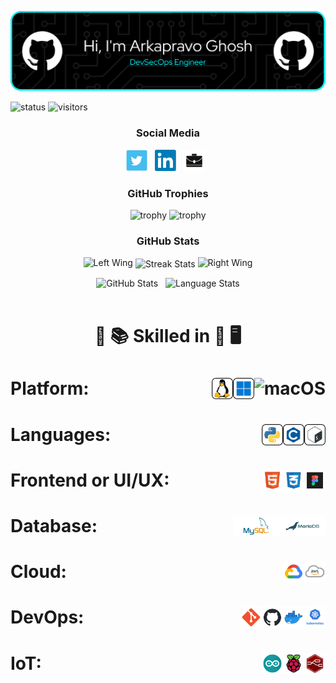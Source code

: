 <p align="center"><img src="images/header/github-header-image.png" /></p>

![status](https://img.shields.io/badge/Btw-I%20use%20Arch-blue)
![visitors](https://visitor-badge.laobi.icu/badge?page_id=Arkapravo-Ghosh.Arkapravo-Ghosh)

<h3 align="center">Social Media</h3>

<p align="center">
<a href="https://twitter.com/ArkapravoGhosh1"><img height="34" src="images/social/t.jpg" alt="Twitter"></a>&nbsp;&nbsp;
<a href="https://www.linkedin.com/in/arkapravo-ghosh/"><img height="34" src="images/social/l.png" alt="LinkedIn"></a>&nbsp;&nbsp;
<a href="https://raw.githubusercontent.com/Arkapravo-Ghosh/ark-resume/main/Arkapravo_Ghosh_Resume.pdf"><img height="34" src="images/social/p.jpg" alt="Resume"></a>&nbsp;&nbsp;
</p>

<h3 align="center">GitHub Trophies</h3>
<div align="center">

![trophy](https://github-profile-trophy.vercel.app/?username=Arkapravo-Ghosh&theme=dark_lover&no-frame=true&no-bg=true&margin-w=4&column=5&title=MultiLanguage,Joined2020,Commits,Followers,Stars)
![trophy](https://github-profile-trophy.vercel.app/?username=Arkapravo-Ghosh&theme=dark_lover&no-frame=true&no-bg=true&margin-w=4&column=3&title=PullRequest,Repositories,Issues)
</div>
<h3 align="center">GitHub Stats</h3>
<div align="center">

<img height="140" width="140" src="https://user-images.githubusercontent.com/78967360/158388511-9b4590dc-96f5-402a-9b6b-b51add4efc70.png" alt="Left Wing">
<img align="center" src="https://github-readme-streak-stats.herokuapp.com/?user=Arkapravo-Ghosh&theme=windows-dark&hide_border=true" alt="Streak Stats">
<img height="140" width="140" src="https://user-images.githubusercontent.com/78967360/158388859-2bac10f7-efd5-45d7-93bb-777271b5426f.png" alt="Right Wing">
<p></p>
</div>
<div align=center>
<img src="https://github-readme-stats.vercel.app/api?username=Arkapravo-Ghosh&show_icons=true&locale=en&theme=github_dark&hide_border=true&bg_color=000000" alt="GitHub Stats">
&nbsp;
<img align=top src="https://github-readme-stats.vercel.app/api/top-langs?username=Arkapravo-Ghosh&show_icons=true&locale=en&theme=github_dark&hide_border=true&bg_color=000000&layout=compact&langs_count=10&hide=javascript,assembly,fortran,rust,java,r,dart,c%23,jupyter%20notebook,c%2B%2B" height="195px" alt="Language Stats">
</div>
<br>
<h1 align=center>

:open_book: :books: Skilled in :closed_book: :desktop_computer:
</h1>

<h1>Platform:&nbsp;&nbsp;
<img src="images/platform/macos.svg" height="34" alt="macOS" align=right>&nbsp;&nbsp;
<img src="images/platform/windows.svg" height="34" alt="Windows" align=right>&nbsp;&nbsp;
<img src="images/platform/linux.svg" height="34" alt="Linux" align=right>&nbsp;&nbsp;
</h1>

<h1>Languages:&nbsp;&nbsp;
<img src="images/pl/bash.svg" height="34" alt="Bash" align=right>&nbsp;&nbsp;
<img src="images/pl/c.svg" height="34" alt="C" align=right>&nbsp;&nbsp;
<img src="images/pl/python.svg" height="34" alt="Python" align=right>&nbsp;&nbsp;
</h1>

<h1>Frontend or UI/UX:&nbsp;&nbsp;
<img src="images/frontend/figma.png" height="34" alt="Figma" align=right>&nbsp;&nbsp;
<img src="images/frontend/css.png" height="34" alt="CSS" align=right>&nbsp;&nbsp;
<img src="images/frontend/html.png" height="34" alt="HTML" align=right>&nbsp;&nbsp;
</h1>

<h1>Database:&nbsp;&nbsp;
<img src="images/db/mariadb.png" height="34" alt="MariaDB" align=right>&nbsp;&nbsp;
<img src="images/db/mysql.png" height="34" alt="MySQL" align=right>&nbsp;&nbsp;
</h1>

<h1>Cloud:&nbsp;&nbsp;
<img src="images/cloud/aws.png" height="34" alt="Amazon Web Services" align=right>&nbsp;&nbsp;
<img src="images/cloud/gcp.png" height="34" alt="Google Cloud Platform" align=right>&nbsp;&nbsp;
</h1>

<h1>DevOps:&nbsp;&nbsp;
<img src="images/cloud/kubernetes.png" height="34" alt="Kubernetes" align=right>&nbsp;&nbsp;
<img src="images/cloud/docker.png" height="34" alt="Docker" align=right>&nbsp;&nbsp;
<img src="images/cloud/github.png" height="34" alt="GitHub" align=right>&nbsp;&nbsp;
<img src="images/cloud/git.png" height="34" alt="Git" align=right>&nbsp;&nbsp;
</h1>

<h1>IoT:&nbsp;&nbsp;
<img src="images/iot/node-red.png" height="34" alt="Node-RED" align=right>&nbsp;&nbsp;
<img src="images/iot/rpi.png" height="34" alt="Raspberry Pi" align=right>&nbsp;&nbsp;
<img src="images/iot/arduino.png" height="34" alt="Arduino" align=right>&nbsp;&nbsp;
</h1>

